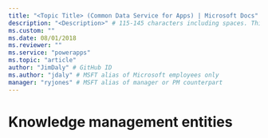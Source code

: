 ```yaml
---
title: "<Topic Title> (Common Data Service for Apps) | Microsoft Docs" # Intent and product brand in a unique string of 43-59 chars including spaces
description: "<Description>" # 115-145 characters including spaces. This abstract displays in the search result.
ms.custom: ""
ms.date: 08/01/2018
ms.reviewer: ""
ms.service: "powerapps"
ms.topic: "article"
author: "JimDaly" # GitHub ID
ms.author: "jdaly" # MSFT alias of Microsoft employees only
manager: "ryjones" # MSFT alias of manager or PM counterpart
---
```

# Knowledge management entities

<!-- https://docs.microsoft.com/en-us/dynamics365/customer-engagement/developer/knowledge-management-entities

knowledgearticle is one of the restricted entities

https://docs.microsoft.com/en-us/powerapps/maker/common-data-service/data-platform-restricted-entities

other 'standard entities' include
entitlement
goal
incident
journey
routingrule
sla

- Not sure whether all are in a default CDS for apps instance
 -->